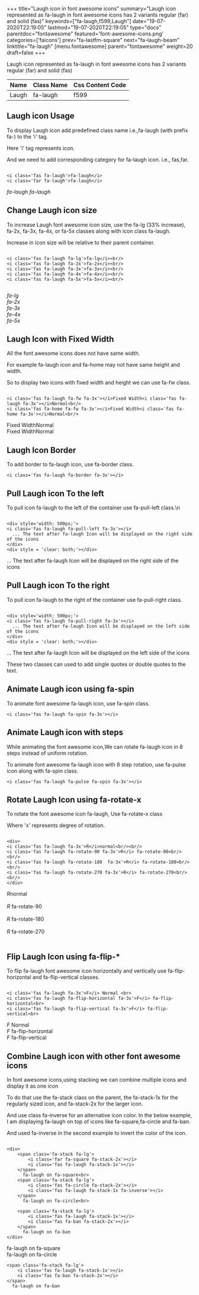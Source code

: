 +++
title="Laugh icon in font awesome icons"
summary="Laugh icon represented as fa-laugh in font awesome icons has 2 variants regular (far) and solid (fas)"
keywords=["fa-laugh,f599,Laugh"]
date="19-07-2020T22:19:05"
lastmod="19-07-2020T22:19:05"
type="docs"
parentdoc="fontawesome"
featured='font-awesome-icons.png'
categories=['faicons']
prev="fa-lastfm-square"
next="fa-laugh-beam"
linktitle="fa-laugh"
[menu.fontawesome]
parent="fontawesome"
weight=20
draft=false
+++


Laugh icon represented as fa-laugh in font awesome icons has 2 variants regular (far) and solid (fas)

<div class='table-responsive'><table class='table'><thead><tr><th>Name</th><th>Class Name</th><th>Css Content Code</th></tr></thead><tbody><tr><td>Laugh</td><td>fa-laugh</td><td>f599</td></tr></tbody></table></div>



## Laugh icon Usage

To display Laugh icon add predefined class name i.e.,fa-laugh (with prefix fa-) to the 'i' tag.

Here 'i' tag represents icon.

And we need to add corresponding category for fa-laugh icon. i.e., fas,far.


```

<i class='fas fa-laugh'>fa-laugh</i>
<i class='far fa-laugh'>fa-laugh</i>
```

<i class='fas fa-laugh'>fa-laugh</i>
<i class='far fa-laugh'>fa-laugh</i>




## Change Laugh icon size
To increase Laugh font awesome icon size, use the fa-lg (33% increase), fa-2x, fa-3x, fa-4x, or fa-5x classes along with icon class fa-laugh.

Increase in icon size will be relative to their parent container. 

```

<i class='fas fa-laugh fa-lg'>fa-lg</i><br/>
<i class='fas fa-laugh fa-2x'>fa-2x</i><br/>
<i class='fas fa-laugh fa-3x'>fa-3x</i><br/>
<i class='fas fa-laugh fa-4x'>fa-4x</i><br/>
<i class='fas fa-laugh fa-5x'>fa-5x</i><br/>
            
```

<i class='fas fa-laugh fa-lg'>fa-lg</i><br/>
<i class='fas fa-laugh fa-2x'>fa-2x</i><br/>
<i class='fas fa-laugh fa-3x'>fa-3x</i><br/>
<i class='fas fa-laugh fa-4x'>fa-4x</i><br/>
<i class='fas fa-laugh fa-5x'>fa-5x</i><br/>
            



## Laugh Icon with Fixed Width 

All the font awesome icons does not have same width.

For example fa-laugh icon and fa-home may not have same height and width.

So to display two icons with fixed width and height we can use fa-fw class.


```

<i class='fas fa-laugh fa-fw fa-3x'></i>Fixed Width<i class='fas fa-laugh fa-3x'></i>Normal<br/>
<i class='fas fa-home fa-fw fa-3x'></i>Fixed Width<i class='fas fa-home fa-3x'></i>Normal<br/>
```

<i class='fas fa-laugh fa-fw fa-3x'></i>Fixed Width<i class='fas fa-laugh fa-3x'></i>Normal<br/>
<i class='fas fa-home fa-fw fa-3x'></i>Fixed Width<i class='fas fa-home fa-3x'></i>Normal<br/>



## Laugh Icon Border 

To add border to fa-laugh icon, use fa-border class.


```
<i class='fas fa-laugh fa-border fa-3x'></i>

```
<i class='fas fa-laugh fa-border fa-3x'></i>





## Pull Laugh icon To the left

To pull icon fa-laugh to the left of the container use fa-pull-left class.\n

```

<div style='width: 500px;'>
<i class='fas fa-laugh fa-pull-left fa-3x'></i>
  ... The text after fa-laugh Icon will be displayed on the right side of the icons
</div>
<div style = 'clear: both;'></div>
```

<div style='width: 500px;'>
<i class='fas fa-laugh fa-pull-left fa-3x'></i>
  ... The text after fa-laugh Icon will be displayed on the right side of the icons
</div>
<div style = 'clear: both;'></div>




## Pull Laugh icon To the right
To pull icon fa-laugh to the right of the container use fa-pull-right class.

```

<div style='width: 500px;'>
<i class='fas fa-laugh fa-pull-right fa-3x'></i>
  ... The text after fa-laugh Icon will be displayed on the left side of the icons
</div>
<div style = 'clear: both;'></div>
```

<div style='width: 500px;'>
<i class='fas fa-laugh fa-pull-right fa-3x'></i>
  ... The text after fa-laugh Icon will be displayed on the left side of the icons
</div>
<div style = 'clear: both;'></div>

These two classes can used to add single quotes or double quotes to the text.


## Animate Laugh icon using fa-spin
To animate font awesome fa-laugh icon, use fa-spin class.

```
<i class='fas fa-laugh fa-spin fa-3x'></i>
```
<i class='fas fa-laugh fa-spin fa-3x'></i>




## Animate Laugh icon with steps
While animating the font awesome icon,We can rotate fa-laugh icon in 8 steps instead of uniform rotation.

To animate font awesome fa-laugh icon with 8 step rotation, use fa-pulse icon along with fa-spin class.


```
<i class='fas fa-laugh fa-pulse fa-spin fa-3x'></i>

```
<i class='fas fa-laugh fa-pulse fa-spin fa-3x'></i>





## Rotate Laugh Icon using fa-rotate-x
To rotate the font awesome icon fa-laugh, Use fa-rotate-x class

Where 'x' represents degree of rotation.


```

<div>
<i class='fas fa-laugh fa-3x'>R</i>normal<br/><br/>
<i class='fas fa-laugh fa-rotate-90 fa-3x'>R</i> fa-rotate-90<br/><br/> 
<i class='fas fa-laugh fa-rotate-180  fa-3x'>R</i> fa-rotate-180<br/><br/> 
<i class='fas fa-laugh fa-rotate-270 fa-3x'>R</i> fa-rotate-270<br/><br/>
</div>
```

<div>
<i class='fas fa-laugh fa-3x'>R</i>normal<br/><br/>
<i class='fas fa-laugh fa-rotate-90 fa-3x'>R</i> fa-rotate-90<br/><br/> 
<i class='fas fa-laugh fa-rotate-180  fa-3x'>R</i> fa-rotate-180<br/><br/> 
<i class='fas fa-laugh fa-rotate-270 fa-3x'>R</i> fa-rotate-270<br/><br/>
</div>




## Flip Laugh Icon using fa-flip-*
To flip fa-laugh font awesome icon horizontally and vertically use fa-flip-horizontal and fa-flip-vertical classes. 

```

<i class='fas fa-laugh fa-3x'>F</i> Normal <br>
<i class='fas fa-laugh fa-flip-horizontal fa-3x'>F</i> fa-flip-horizontal<br>
<i class='fas fa-laugh fa-flip-vertical fa-3x'>F</i> fa-flip-vertical<br>
```

<i class='fas fa-laugh fa-3x'>F</i> Normal <br>
<i class='fas fa-laugh fa-flip-horizontal fa-3x'>F</i> fa-flip-horizontal<br>
<i class='fas fa-laugh fa-flip-vertical fa-3x'>F</i> fa-flip-vertical<br>




## Combine Laugh icon with other font awesome icons
In font awesome icons,using stacking we can combine multiple icons and display it as one icon 

To do that use the fa-stack class on the parent, the fa-stack-1x for the regularly sized icon, and fa-stack-2x for the larger icon.

And use class fa-inverse for an alternative icon color. 
In the below example, I am displaying fa-laugh on top of icons like fa-square,fa-circle and fa-ban.

And used fa-inverse in the second example to invert the color of the icon.

```

<div>
    <span class='fa-stack fa-lg'>
        <i class='far fa-square fa-stack-2x'></i>
        <i class='fas fa-laugh fa-stack-1x'></i>
    </span>
      fa-laugh on fa-square<br>
    <span class='fa-stack fa-lg'>
        <i class='fas fa-circle fa-stack-2x'></i>
        <i class='fas fa-laugh fa-stack-1x fa-inverse'></i>
    </span>
      fa-laugh on fa-circle<br>

    <span class='fa-stack fa-lg'>
        <i class='fas fa-laugh fa-stack-1x'></i>
        <i class='fas fa-ban fa-stack-2x'></i>
    </span>
      fa-laugh on fa-ban
</div>
```

<div>
    <span class='fa-stack fa-lg'>
        <i class='far fa-square fa-stack-2x'></i>
        <i class='fas fa-laugh fa-stack-1x'></i>
    </span>
      fa-laugh on fa-square<br>
    <span class='fa-stack fa-lg'>
        <i class='fas fa-circle fa-stack-2x'></i>
        <i class='fas fa-laugh fa-stack-1x fa-inverse'></i>
    </span>
      fa-laugh on fa-circle<br>

    <span class='fa-stack fa-lg'>
        <i class='fas fa-laugh fa-stack-1x'></i>
        <i class='fas fa-ban fa-stack-2x'></i>
    </span>
      fa-laugh on fa-ban
</div>






